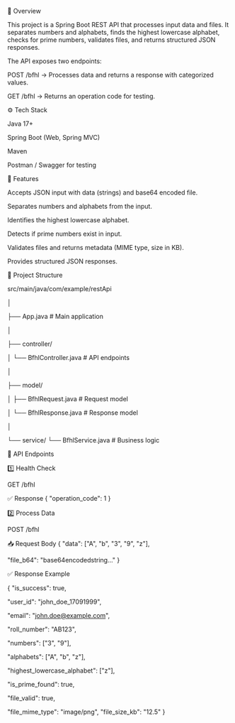 📌 Overview


This project is a Spring Boot REST API that processes input data and files.
It separates numbers and alphabets, finds the highest lowercase alphabet, checks for prime numbers, validates files, and returns structured JSON responses.

The API exposes two endpoints:

POST /bfhl → Processes data and returns a response with categorized values.

GET /bfhl → Returns an operation code for testing.

⚙️ Tech Stack


Java 17+

Spring Boot (Web, Spring MVC)

Maven

Postman / Swagger for testing

🚀 Features


Accepts JSON input with data (strings) and base64 encoded file.

Separates numbers and alphabets from the input.

Identifies the highest lowercase alphabet.

Detects if prime numbers exist in input.

Validates files and returns metadata (MIME type, size in KB).

Provides structured JSON responses.

📂 Project Structure


src/main/java/com/example/restApi

│

├── App.java                  # Main application

│

├── controller/

│   └── BfhlController.java   # API endpoints

│

├── model/

│   ├── BfhlRequest.java      # Request model

│   └── BfhlResponse.java     # Response model

│

└── service/
    └── BfhlService.java      # Business logic


🔑 API Endpoints


1️⃣ Health Check

GET /bfhl

✅ Response
{
  "operation_code": 1
}

2️⃣ Process Data

POST /bfhl

📥 Request Body
{
  "data": ["A", "b", "3", "9", "z"],
  
  "file_b64": "base64encodedstring..."
}

✅ Response Example

{
  "is_success": true,
  
  "user_id": "john_doe_17091999",
  
  "email": "john.doe@example.com",
  
  "roll_number": "AB123",
  
  "numbers": ["3", "9"],
  
  "alphabets": ["A", "b", "z"],
  
  "highest_lowercase_alphabet": ["z"],
  
  "is_prime_found": true,
  
  "file_valid": true,
  
  "file_mime_type": "image/png",
  "file_size_kb": "12.5"
}
